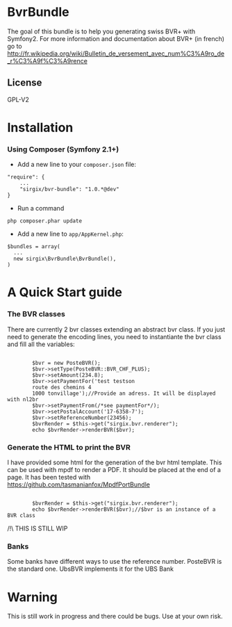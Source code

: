 BvrBundle
=========

The goal of this bundle is to help you generating swiss BVR+ with Symfony2. For more information and documentation about BVR+ (in french)
go to http://fr.wikipedia.org/wiki/Bulletin_de_versement_avec_num%C3%A9ro_de_r%C3%A9f%C3%A9rence

License
-------
GPL-V2

Installation
============
### Using Composer (Symfony 2.1+)

* Add a new line to your `composer.json` file:
<pre><code>"require": {
    ...
    "sirgix/bvr-bundle": "1.0.*@dev"
}
</code></pre>

* Run a command
<pre><code>php composer.phar update
</code></pre>

* Add a new line to `app/AppKernel.php`:
<pre><code>$bundles = array(
  ...
  new sirgix\BvrBundle\BvrBundle(),
)
</code></pre>


A Quick Start guide
==============================================
### The BVR classes
There are currently 2 bvr classes extending an abstract bvr class.
If you just need to generate the encoding lines, you need to instantiante the bvr class
and fill all the variables:
<pre><code>
        $bvr = new PosteBVR();
        $bvr->setType(PosteBVR::BVR_CHF_PLUS);
        $bvr->setAmount(234.8);
        $bvr->setPaymentFor('test testson
        route des chemins 4
        1000 tonvillage');//Provide an adress. It will be displayed with nl2br
        $bvr->setPaymentFrom(/*see paymentFor*/);
        $bvr->setPostalAccount('17-6358-7');
        $bvr->setReferenceNumber(23456);
        $bvrRender = $this->get("sirgix.bvr.renderer");
        echo $bvrRender->renderBVR($bvr);
</code></pre>

### Generate the HTML to print the BVR
I have provided some html for the generation of the bvr html template.
This can be used with mpdf to render a PDF. It should be placed at the end of a page.
It has been tested with https://github.com/tasmanianfox/MpdfPortBundle
<pre><code>
        $bvrRender = $this->get("sirgix.bvr.renderer");
        echo $bvrRender->renderBVR($bvr);//$bvr is an instance of a BVR class
</code></pre>
/!\ THIS IS STILL WIP
### Banks
Some banks have different ways to use the reference number. PosteBVR is the standard one.
UbsBVR implements it for the UBS Bank

Warning
==============================================
This is still work in progress and there could be bugs. Use at your own risk.
